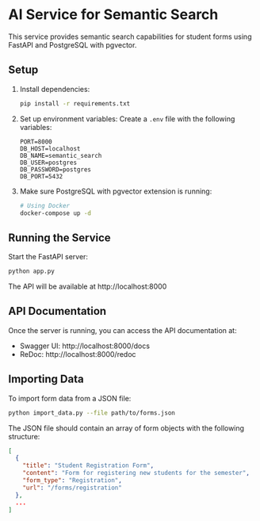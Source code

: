 # AI Service for Semantic Search

This service provides semantic search capabilities for student forms using FastAPI and PostgreSQL with pgvector.

## Setup

1. Install dependencies:
   ```bash
   pip install -r requirements.txt
   ```

2. Set up environment variables:
   Create a `.env` file with the following variables:
   ```
   PORT=8000
   DB_HOST=localhost
   DB_NAME=semantic_search
   DB_USER=postgres
   DB_PASSWORD=postgres
   DB_PORT=5432
   ```

3. Make sure PostgreSQL with pgvector extension is running:
   ```bash
   # Using Docker
   docker-compose up -d
   ```

## Running the Service

Start the FastAPI server:
```bash
python app.py
```

The API will be available at http://localhost:8000

## API Documentation

Once the server is running, you can access the API documentation at:
- Swagger UI: http://localhost:8000/docs
- ReDoc: http://localhost:8000/redoc

## Importing Data

To import form data from a JSON file:
```bash
python import_data.py --file path/to/forms.json
```

The JSON file should contain an array of form objects with the following structure:
```json
[
  {
    "title": "Student Registration Form",
    "content": "Form for registering new students for the semester",
    "form_type": "Registration",
    "url": "/forms/registration"
  },
  ...
]
``` 